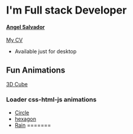 # I'm Full stack Developer 

#### [Angel Salvador](https://angelsalvadormx.coddy.com.mx/)
[My CV](https://angelsalvadormx.github.io/curriculum/index.html)
* Available just for desktop
## Fun Animations
[3D Cube](https://angelsalvadormx.github.io/proyectos/animations-css/cube/cube_3D.html)

### Loader css-html-js animations
- [Circle](https://angelsalvadormx.github.io/proyectos/loader-css-html-js/circle/)
- [hexagon](https://angelsalvadormx.github.io/proyectos/loader-css-html-js/hexagon/)
- [Rain](https://angelsalvadormx.github.io/proyectos/loader-css-html-js/rain/)
=======